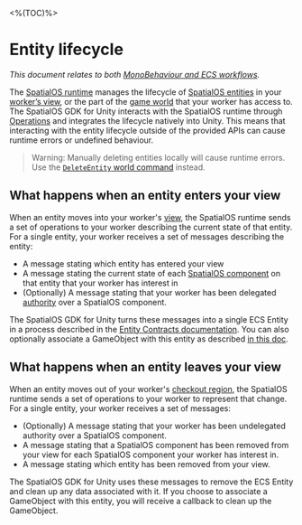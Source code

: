 [//]: # (Doc of docs reference 21)
[//]: # (TODO - technical author pass)
<%(TOC)%>
# Entity lifecycle
_This document relates to both [MonoBehaviour and ECS workflows](\{\{urlRoot\}\}/reference/intro-workflows-spatialos-entities)._

The [SpatialOS runtime](\{\{urlRoot\}\}/reference/glossary#spatialos-runtime) manages the lifecycle of [SpatialOS entities](\{\{urlRoot\}\}/reference/glossary#spatialos-entity) in your [worker’s view](\{\{urlRoot\}\}/reference/glossary#worker-s-view), or the part of the [game world](\{\{urlRoot\}\}/reference/glossary#spatialos-world) that your worker has access to. The SpatialOS GDK for Unity interacts with the SpatialOS runtime through [Operations](https://docs.improbable.io/reference/latest/shared/design/operations#operations-how-workers-communicate-with-spatialos) and integrates the lifecycle natively into Unity.
This means that interacting with the entity lifecycle outside of the provided APIs can cause runtime errors or undefined behaviour.
> Warning: Manually deleting entities locally will cause runtime errors. Use the [`DeleteEntity` world command](\{\{urlRoot\}\}/reference/ecs/world-commands) instead.

## What happens when an entity enters your view

When an entity moves into your worker's [view](\{\{urlRoot\}\}/reference/glossary#worker-s-view), the SpatialOS runtime sends a set of operations to your worker describing the current state of that entity. For a single entity, your worker receives a set of messages describing the entity:

 - A message stating which entity has entered your view
 - A message stating the current state of each [SpatialOS component](\{\{urlRoot\}\}/reference/glossary#spatialos-component) on that entity that your worker has interest in
 - (Optionally) A message stating that your worker has been delegated [authority](\{\{urlRoot\}\}/reference/glossary#authority) over a SpatialOS component.

The SpatialOS GDK for Unity turns these messages into a single ECS Entity in a process described in the [Entity Contracts documentation](\{\{urlRoot\}\}/reference/ecs/entity-contracts). You can also optionally associate a GameObject with this entity as described [in this doc](\{\{urlRoot\}\}/reference/gameobject/linking-spatialos-entities).

## What happens when an entity leaves your view

When an entity moves out of your worker's [checkout region](https://docs.improbable.io/reference/latest/shared/concepts/workers-load-balancing), the SpatialOS runtime sends a set of operations to your worker to represent that change. For a single entity, your worker receives a set of messages:

- (Optionally) A message stating that your worker has been undelegated authority over a SpatialOS component.
- A message stating that a SpatialOS component has been removed from your view for each SpatialOS component your worker has interest in.
- A message stating which entity has been removed from your view.

The SpatialOS GDK for Unity uses these messages to remove the ECS Entity and clean up any data associated with it. If you choose to associate a GameObject with this entity, you will receive a callback to clean up the GameObject.
